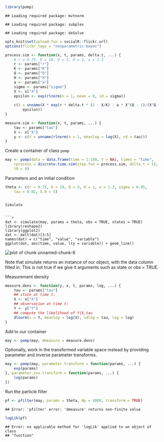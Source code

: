 


```r
library(pomp)
```

```
## Loading required package: mvtnorm
```

```
## Loading required package: subplex
```

```
## Loading required package: deSolve
```

```r
opts_knit$set(upload.fun = socialR::flickr.url)
options(flickr_tags = "nonparametric-bayes")
```




```r
process.sim <- function(x, t, params, delta.t, ...) {
    # r = 0.75, K = 10, Q = 3, H = 1, a = 1.3
    r <- params["r"]
    K <- params["K"]
    Q <- params["Q"]
    H <- params["H"]
    a <- params["a"]
    sigma <- params["sigma"]
    X <- x["X"]
    epsilon <- exp(rlnorm(n = 1, mean = 0, sd = sigma))
    
    c(X = unname(X * exp(r * delta.t * (1 - X/K) - a * X^(Q - 1)/(X^Q + H^Q)) * 
        epsilon))
}
```



```r
measure.sim <- function(x, t, params, ...) {
    tau <- params["tau"]
    X <- x["X"]
    y <- c(Y = unname(rlnorm(n = 1, meanlog = log(X), sd = tau)))
}
```


Create a container of class `pomp`


```r
may <- pomp(data = data.frame(time = 1:100, Y = NA), times = "time", 
    rprocess = discrete.time.sim(step.fun = process.sim, delta.t = 1), rmeasure = measure.sim, 
    t0 = 0)
```



Parameters and an initial condition






```r
theta <- c(r = 0.75, K = 10, Q = 3, H = 1, a = 1.3, sigma = 0.05, 
    tau = 0.02, X.0 = 5)
```

```

Simulate


```r
dat <- simulate(may, params = theta, obs = TRUE, states = TRUE)
library(reshape2)
library(ggplot2)
dat <- melt(dat)[3:5]
names(dat) = c("time", "value", "variable")
ggplot(dat, aes(time, value, lty = variable)) + geom_line()
```

![plot of chunk unnamed-chunk-6](http://farm9.staticflickr.com/8389/8575659497_499889b94d_o.png) 


Note that simulate returns an instance of our object, with the data column filled in.  This is not true if we give it arguments such as state or obs = TRUE.  

Measurement density


```r
measure.dens <- function(y, x, t, params, log, ...) {
    tau <- params["tau"]
    ## state at time t:
    X <- x["X"]
    ## observation at time t:
    Y <- y["Y"]
    ## compute the likelihood of Y|X,tau
    dlnorm(x = Y, meanlog = log(X), sdlog = tau, log = log)
}
```


Add to our container


```r
may <- pomp(may, dmeasure = measure.dens)
```





Optionally, work in the transformed variable space instead by providing parameter and inverse parameter transforms.  


```r
may <- pomp(may, parameter.transform = function(params, ...) {
    exp(params)
}, parameter.inv.transform = function(params, ...) {
    log(params)
})
```


Run the particle filter


```r
pf <- pfilter(may, params = theta, Np = 1000, transform = TRUE)
```

```
## Error: 'pfilter' error: 'dmeasure' returns non-finite value
```

```r
logLik(pf)
```

```
## Error: no applicable method for 'logLik' applied to an object of class
## "function"
```






